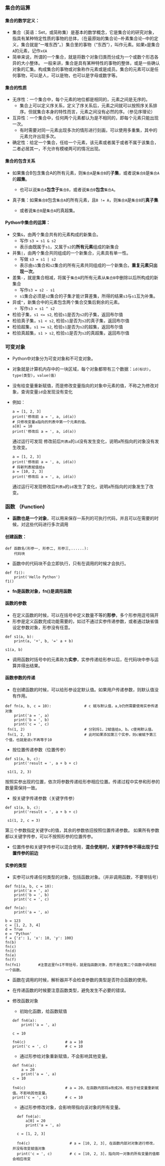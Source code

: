 ### 集合的运算
#### 集合的数学定义：
  - 集合（英语：Set，或简称集）是基本的数学概念，它是集合论的研究对象，指具有某种特定性质的事物的总体，（在最原始的集合论─朴素集合论─中的定义，集合就是“一堆东西”。）集合里的事物（“东西”），叫作元素。如果`x`是集合`A`的元素，记作`x∈A`
  - 简单来说，所谓的一个集合，就是将数个对象归类而分成为一个或数个形态各异的大小整体。 一般来讲，集合是具有某种特性的事物的整体，或是一些确认对象的汇集。构成集合的事物或对象称作元素或是成员。集合的元素可以是任何事物，可以是人，可以是物，也可以是字母或数字等。
#### 集合的性质
  - 无序性：一个集合中，每个元素的地位都是相同的，元素之间是无序的。  
    - 集合上可以定义序关系，定义了序关系后，元素之间就可以按照序关系排序。但就集合本身的特性而言，元素之间没有必然的序。（参见序理论）
  - 互异性：一个集合中，任何两个元素都认为是不相同的，即每个元素只能出现一次。
    - 有时需要对同一元素出现多次的情形进行刻画，可以使用多重集，其中的元素允许出现多次。
  - 确定性：给定一个集合，任给一个元素，该元素或者属于或者不属于该集合，二者必居其一，不允许有模棱两可的情况出现。
#### 集合的包含关系
  - 如果集合B包含集合A的所有元素，则`集合A`是`集合B`的**子集**，或者说`集合B`是`集合A`的**超集**。
    - 也可以说`集合A`**包含于**`集合B`，或者说`集合B`**包含**`集合A`。  
    
  - 真子集：如果`集合B`包含`集合A`的所有元素，且`B != A`，则`集合A`是`集合B`的**真子集**
    - 或者说`集合B`是`集合A`的真超集。
#### Python中集合的运算：
  - 交集`&`，由两个集合共有的元素构成的新集合。  
    - 写作 `s3 = s1 & s2`
    - 表示由既属于`s1`，又属于`s2`的**所有元素**组成的新集合
  - 并集`|`，由两个集合共同组成的一个新集合，元素具有单一性。
    - 写做 `s3 = s1 | s2`  
    - 表示由`s1`集合和`s2`集合的所有元素共同组成的一个新集合。**重复元素只出现一次**。  
  - 差集`-`，就是集合相减，将属于`集合A`的所有元素从`集合B`中删除以后所构成的新集合
    - 写作`s3 = s2 - s1`
    - `s1`集合必须是`s2`集合的子集才能计算差集，所得的结果`s3`与`s1`互为补集。
  - 异或`^`，新集合中的元素包含两个集合交集后剩余的元素。
    - 写作`s3 = s1 ^ s2`
  - 检验子集，`s1 <= s2`, 检验`s1`是否为`s2`的子集，返回布尔值
  - 检验真子集，`s1 < s2`, 检验`s1`是否为`s2`的真子集，返回布尔值
  - 检验超集，`s1 >= s2`, 检验`s1`是否为`s2`的超集，返回布尔值
  - 检验真超集，`s1 > s2`, 检验`s1`是否为`s2`的真超集，返回布尔值
  
### 可变对象
  - Python中对象分为可变对象和不可变对象。
  - 对象就是计算机内存中的一块区域，每个对象都带有三个数据：`id(标识)`，`type(类型)`，`value(值)`
  - 没有给变量重新赋值，而是修改变量指向的对象中元素的值，不称之为修改对象，查询变量`id`会发现没有变化
  - 例如：
    ```
    a = [1, 2, 3]
    print('修改前 a = ', a, id(a))
    # 只修改变量a指向的列表中第一个元素的值。
    a[0] = 10
    print('修改后 a = ', a, id(a))
    ```
    通过运行可发现 修改前后`列表a`的`id`没有发生变化，说明a所指向的对象没有发生改变。  
      
      
    ```
    a = [1, 2, 3]
    print('修改前 a = ', a, id(a))
    # 将新列表赋值给a
    a = [10, 2, 3]
    print('修改后 a = ', a, id(a))
    ```
    通过运行可发现修改后`列表a`的`id`发生了变化，说明a所指向的对象发生了改变。
    
### 函数 （Function)
  - **函数也是一个对象**，可以用来保存一系列的可执行代码，并且可以在需要的时候，对这些代码进行多次调用
#### 创建函数：
  ```
  def 函数名(形参一, 形参二, 形参三,......):
      代码块
  ```
  - 函数中的代码块不会立即执行，只有在调用的时候才会执行。
  ```
  def f1():
      print('Hello Python')
  f1()
  ```
  - **fn是函数对象，fn()是调用函数**
#### 函数的参数
  - 在定义函数的时候，可以在括号中定义数量不等的**形参**，多个形参用逗号隔开
  - 形参是定义函数完成功能需要的，如过不通过实参传递参数，或者通过缺省值设定参数对象，形参没有任意。
  ```
  def s1(a, b):
      print(a, '+', b, '=' a + b)
      
  s1(a, b)
  ```
  - 调用函数时括号中的元素称为**实参**，实参传递给形参以后，在代码块中参与运算并得出结果。
  
#### 函数参数的传递
  - 在创建函数的时候，可以给形参设定默认值。如果用户传递参数，则默认值没有作用。
  ```
  def fn(a, b, c = 10):               # c 赋与默认值，a,b仍然需要使用实参传递对象
      print('a = ', a)
      print('b = ', b)
      print('c = ', c)  
   fn(1, 2)                           # 分别将1，2赋值给a, b。c使用默认值。 
   fn(1, 2, 3)                        # 此时如果添加第三个实参，则c被赋予第三个值，也就是说c不再等于10
   ```
      
  - 按位置传递参数（位置传参）
  ```
  def s1(a, b, c):
      print('result = ', a + b + c)
      
   s1(1, 2, 3)
   ```
   按照实参出现的位置，依次将参数传递给形参相应位置。传递过程中实参和形参的数量需保持一致。
   
  - 按关键字传递参数（关键字传参）
  ```
  def s1(a, b, c):
      print('result = ', a + b + c)
  
   s1(1, 2, c = 3)
   ```  

   第三个参数指定关键字c的值，其余的参数依旧按照位置传递参数。
   如果所有参数都以关键字传参，可以不按照形参的位置传参。      
  - 位置传参和关键字传参可以混合使用，**混合使用时，关键字传参不得出现于位置传参的前边**
    
#### 实参的类型
  - 实参可以传递任何类型的对象，包括函数对象。（并非调用函数，不要带括号）
  ```
  def fn1(a, b, c = 10):
      print('a = ', a)
      print('b = ', b)
      print('c = ', c)
  
  def fn(a):
      print('a = ', a)
  
  b = 123
  c = [1, 2, 3, 4]
  d = True
  e = 'Python'
  f = {'z': 1, 'x': 10, 'y': 100}
  fn(b)
  fn(c)
  fn(d)
  fn(e)
  fn(f)
  fn(fn1)        #注意这里fn1不带括号，就是指函数对象，而不是在第二个函数中调用前一个函数。
  ```
  - 函数在调用的时候，解析器并不会检查参数的类型是否符合函数的使用。  
  - 在传递函数的时候要注意函数类型，避免发生不必要的错误。
  - 修改函数对象
    - 初始化函数，给函数赋值
  
    ```
    def fn4(a):
        print('a = ', a)
      
    c = 10
  
    fn4(c)                  # a = 10
    print('c = ', c)        # c = 10
    ```
    - 通过形参给对象重新赋值，不会影响其他变量。
    ```
    def fn4(a):
        a = 20
        print('a = ', a)
    c = 10
  
    fn4(c)                  # a = 20，在函数内部将a改成20，相当于给变量重新赋值。不影响其他变量。
    print('c = ', c)        # c = 10
    ``` 
    - 通过形参修改对象，会影响带指向该对象的所有变量。  
    ```
      def fn4(a):
          a[0] = 20
          print('a = ', a)
      
      c = [1, 2, 3]
  
      fn4(c)                  # a = [10, 2, 3], 在函数内部对对象进行修改，并没有改变赋值对象
      print('c = ', c)        # c = [10, 2, 3]，指向同一对象的所有变量的值都会相应改变
    ```  
  
